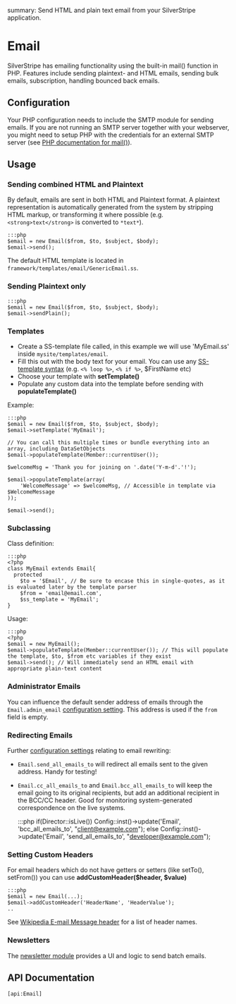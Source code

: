 summary: Send HTML and plain text email from your SilverStripe application.

# Email

SilverStripe has emailing functionality using the built-in mail() function in PHP.
Features include sending plaintext- and HTML emails, sending bulk emails, subscription, handling bounced back emails.

## Configuration

Your PHP configuration needs to include the SMTP module for sending emails.
If you are not running an SMTP server together with your webserver, you might need to setup PHP with the credentials for
an external SMTP server (see [PHP documentation for mail()](http://php.net/mail)).

## Usage

### Sending combined HTML and Plaintext

By default, emails are sent in both HTML and Plaintext format.
A plaintext representation is automatically generated from the system
by stripping HTML markup, or transforming it where possible
(e.g. `<strong>text</strong>` is converted to `*text*`).

	:::php
	$email = new Email($from, $to, $subject, $body);
	$email->send();


The default HTML template is located in `framework/templates/email/GenericEmail.ss`.

### Sending Plaintext only

	:::php
	$email = new Email($from, $to, $subject, $body);
	$email->sendPlain();

### Templates

*  Create a SS-template file called, in this example we will use 'MyEmail.ss' inside `mysite/templates/email`.
*  Fill this out with the body text for your email. You can use any [SS-template syntax](/topics/templates) (e.g. `<% loop %>`,
`<% if %>`, $FirstName etc)
*  Choose your template with **setTemplate()**
*  Populate any custom data into the template before sending with **populateTemplate()**

Example:

	:::php
	$email = new Email($from, $to, $subject, $body);
	$email->setTemplate('MyEmail');

	// You can call this multiple times or bundle everything into an array, including DataSetObjects
	$email->populateTemplate(Member::currentUser());

	$welcomeMsg = 'Thank you for joining on '.date('Y-m-d'.'!');

	$email->populateTemplate(array(
		'WelcomeMessage' => $welcomeMsg, // Accessible in template via $WelcomeMessage
	));

	$email->send();


### Subclassing

Class definition:

	:::php
	<?php
	class MyEmail extends Email{
	  protected
	    $to = '$Email', // Be sure to encase this in single-quotes, as it is evaluated later by the template parser
	    $from = 'email@email.com',
	    $ss_template = 'MyEmail';
	}


Usage:

	:::php
	<?php
	$email = new MyEmail();
	$email->populateTemplate(Member::currentUser()); // This will populate the template, $to, $from etc variables if they exist
	$email->send(); // Will immediately send an HTML email with appropriate plain-text content


### Administrator Emails

You can influence the default sender address of emails through the `Email.admin_email`
[configuration setting](/topics/configuration). This address is used if the `from` field is empty.

### Redirecting Emails

Further [configuration settings](/topics/configuration) relating to email rewriting:

*  `Email.send_all_emails_to` will redirect all emails sent to the given address.  Handy for testing!
*  `Email.cc_all_emails_to` and `Email.bcc_all_emails_to` will keep the email going to its original recipients, but
add an additional recipient in the BCC/CC header.  Good for monitoring system-generated correspondence on the live
systems.

	:::php
	if(Director::isLive()) Config::inst()->update('Email', 'bcc_all_emails_to', "client@example.com");
	else Config::inst()->update('Email', 'send_all_emails_to', "developer@example.com");


### Setting Custom Headers

For email headers which do not have getters or setters (like setTo(), setFrom()) you can use **addCustomHeader($header,
$value)**

	:::php
	$email = new Email(...);
	$email->addCustomHeader('HeaderName', 'HeaderValue');
	..


See [Wikipedia E-mail Message header](http://en.wikipedia.org/wiki/E-mail#Message_header) for a list of header names.

### Newsletters

The [newsletter module](http://silverstripe.org/newsletter-module) provides a UI and logic to send batch emails.

## API Documentation

`[api:Email]`
